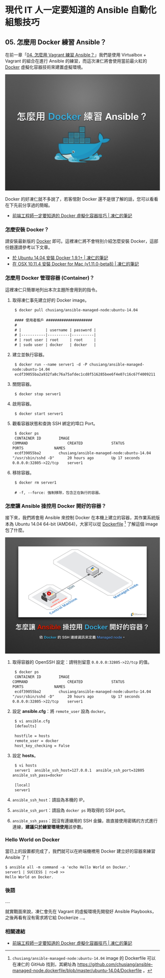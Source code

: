 # 現代 IT 人一定要知道的 Ansible 自動化組態技巧

## 05. 怎麼用 Docker 練習 Ansible？

在前一章「[04. 怎麼用 Vagrant 練習 Ansible？](04.how-to-practive-ansible-with-vagrant.md)」我們是使用 Virtualbox + Vagrant 的組合在進行 Ansible 的練習，而這次凍仁將會使用當前最火紅的 [Docker][docker_official] 虛擬化容器技術來建置虛擬環境。

[docker_official]: https://www.docker.com

![automate_with_ansible_practice-03.jpg](imgs/automate_with_ansible_practice-03.jpg)

Docker 的好凍仁就不多說了，若客倌對 Docker 還不是很了解的話，您可以看看在下先前分享過的簡報。

- [前端工程師一定要知道的 Docker 虛擬化容器技巧 | 凍仁的筆記][virtualization-with-docker-container]

[virtualization-with-docker-container]: http://note.drx.tw/2016/07/virtualization-with-docker-container-basic-for-f2e.html


### 怎麼安裝 Docker？

請安裝最新版的 [Docker][download_docker] 即可。這裡凍仁將不會特別介紹怎麼安裝 Docker，這部份題還請參考以下文章。

- [於 Ubuntu 14.04 安裝 Docker 1.9.1+ | 凍仁的筆記][install-docker-191-on-ubuntu-1404]
- [在 OSX 10.11.4 安裝 Docker for Mac (v1.11.0-beta8) | 凍仁的筆記][setup-native-docker-for-mac]

[download_docker]: https://www.docker.com/products/docker#/
[install-docker-191-on-ubuntu-1404]: http://note.drx.tw/2016/01/install-docker-191-on-ubuntu-1404.html
[setup-native-docker-for-mac]: http://note.drx.tw/2016/05/setup-native-docker-for-mac-v1.11-and-migrate-docker-toolbox-on-osx-10.11.4.html


### 怎麼用 Docker 管理容器 (Container)？

這裡凍仁只簡單地列出本次主題所會用到的指令。

1. 取得凍仁事先建立好的 Docker image。

        $ docker pull chusiang/ansible-managed-node:ubuntu-14.04

        #### 使用者帳戶 #####################
        #
        # |           | username | password |
        # |-----------|----------|----------|
        # | root user | root     | root     |
        # | sudo user | docker   | docker   |

2. 建立並執行容器。

        $ docker run --name server1 -d -P chusiang/ansible-managed-node:ubuntu-14.04
        ecdf39055ba2a932fa8c76a75afdec1cd8f516285bee6f4e07c16c67f4009211

3. 關閉容器。

        $ docker stop server1

4. 啟用容器。

        $ docker start server1
        
5. 觀看容器狀態和查詢 SSH 綁定的埠口 Port。

        $ docker ps
        CONTAINER ID        IMAGE                                        COMMAND                  CREATED             STATUS              PORTS              NAMES
        ecdf39055ba2        chusiang/ansible-managed-node:ubuntu-14.04   "/usr/sbin/sshd -D"      20 hours ago        Up 17 seconds       0.0.0.0:32805->22/tcp    server1

6. 移除容器。

        $ docker rm server1

        # -f, --force: 強制移除，包含正在執行的容器。


### 怎麼讓 Ansible 操控用 Docker 開好的容器？

接下來，我們將會用 Ansible 來控制 Docker 在本機上建立的容器，其作業系統版本為 Ubuntu 14.04 64-bit (AMD64)，大家可以從 [Dockerfile][ubuntu_14.04_image] [^1] 了解這個 image 包了什麼。

[ubuntu_14.04_image]: https://github.com/chusiang/ansible-managed-node.dockerfile/blob/master/ubuntu-14.04/Dockerfile

![automate_with_ansible_practice-04.jpg](imgs/automate_with_ansible_practice-04.jpg)
1. 取得容器的 OpenSSH 設定：請特別留意 `0.0.0.0:32805->22/tcp` 的值。

        $ docker ps
        CONTAINER ID        IMAGE                                        COMMAND                  CREATED             STATUS              PORTS              NAMES
        ecdf39055ba2        chusiang/ansible-managed-node:ubuntu-14.04   "/usr/sbin/sshd -D"      20 hours ago        Up 17 seconds       0.0.0.0:32805->22/tcp    server1

2. 設定 **ansible.cfg**：將 `remote_user` 設為 `docker`。

        $ vi ansible.cfg
        [defaults]
        
        hostfile = hosts
        remote_user = docker
        host_key_checking = False

3. 設定 **hosts**。

        $ vi hosts
        server1  ansible_ssh_host=127.0.0.1  ansible_ssh_port=32805 ansible_ssh_pass=docker
        
        [local]
        server1

 1. `ansible_ssh_host`：請設為本機的 IP。
 2. `ansible_ssh_port`：請設為 `docker ps` 時取得的 SSH port。
 3. `ansible_ssh_pass`：因沒有連線用的 SSH 金鑰，故直接使用密碼的方式進行連線，**建議只於練習環境使用**該參數。


### Hello World on Docker

當已上的設置都完成了，我們就可以在終端機裡用 Docker 建立好的容器來練習 Ansible 了！

    $ ansible all -m command -a 'echo Hello World on Docker.'
    server1 | SUCCESS | rc=0 >>
    Hello World on Docker.


### 後語
   
....

就實戰面來說，凍仁會先在 Vagrant 的虛擬環境先開發好 Ansible Playbooks，之後再看有沒有需求將它給 Dockerize ...。


### 相關連結

- [前端工程師一定要知道的 Docker 虛擬化容器技巧 | 凍仁的筆記][virtualization-with-docker-container]


[^1]: `chusiang/ansible-managed-node:ubuntu-14.04` image  的 Dockerfile 可以在凍仁的 GitHub 找到，其網址為 https://github.com/chusiang/ansible-managed-node.dockerfile/blob/master/ubuntu-14.04/Dockerfile 。

